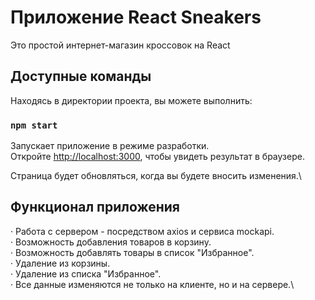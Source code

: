 # Приложение React Sneakers

Это простой интернет-магазин кроссовок на React

## Доступные команды

Находясь в директории проекта, вы можете выполнить:

### `npm start`

Запускает приложение в режиме разработки.\
Откройте [http://localhost:3000](http://localhost:3000), чтобы увидеть результат в браузере.

Страница будет обновляться, когда вы будете вносить изменения.\

## Функционал приложения

· Работа с сервером - посредством axios и сервиса mockapi.\
· Возможность добавления товаров в корзину.\
· Возможность добавлять товары в список "Избранное".\
· Удаление из корзины.\
· Удаление из списка "Избранное".\
· Все данные изменяются не только на клиенте, но и на сервере.\
